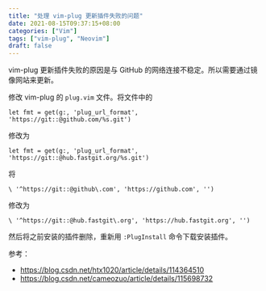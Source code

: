 ```yaml
---
title: "处理 vim-plug 更新插件失败的问题"
date: 2021-08-15T09:37:15+08:00
categories: ["Vim"]
tags: ["vim-plug", "Neovim"]
draft: false
---
```


vim-plug 更新插件失败的原因是与 GitHub 的网络连接不稳定。所以需要通过镜像网站来更新。

修改 vim-plug 的 `plug.vim` 文件。将文件中的

```vim
let fmt = get(g:, 'plug_url_format', 'https://git::@github.com/%s.git')
```

修改为

```vim
let fmt = get(g:, 'plug_url_format', 'https://git::@hub.fastgit.org/%s.git')
```

将

```vim
\ '^https://git::@github\.com', 'https://github.com', '')
```

修改为

```vim
\ '^https://git::@hub.fastgit\.org', 'https://hub.fastgit.org', '')
```

然后将之前安装的插件删除，重新用 `:PlugInstall` 命令下载安装插件。

参考：

- https://blog.csdn.net/htx1020/article/details/114364510
- https://blog.csdn.net/cameozuo/article/details/115698732

